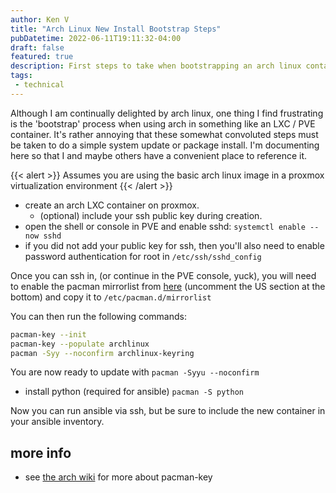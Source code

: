 ```yaml
---
author: Ken V
title: "Arch Linux New Install Bootstrap Steps"
pubDatetime: 2022-06-11T19:11:32-04:00
draft: false
featured: true
description: First steps to take when bootstrapping an arch linux container in proxmox
tags:
 - technical
---
```


Although I am continually delighted by arch linux, one thing I find frustrating is the 'bootstrap' process when using arch in something like an LXC / PVE container. 
It's rather annoying that these somewhat convoluted steps must be taken to do a simple system update or package install.
I'm documenting here so that I and maybe others have a convenient place to reference it.

{{< alert >}}
Assumes you are using the basic arch linux image in a proxmox virtualization environment 
{{< /alert >}}

- create an arch LXC container on proxmox.
  - (optional) include your ssh public key during creation.
- open the shell or console in PVE and enable sshd: `systemctl enable --now sshd`
- if you did not add your public key for ssh, then you'll also need to enable password authentication for root in `/etc/ssh/sshd_config`

Once you can ssh in, (or continue in the PVE console, yuck), you will need to enable the pacman mirrorlist from [here](https://archlinux.org/mirrorlist/all/https/) (uncomment the US section at the bottom) and copy it to <code>/etc/pacman.d/mirrorlist</code>

You can then run the following commands:

```bash
pacman-key --init
pacman-key --populate archlinux
pacman -Syy --noconfirm archlinux-keyring
```
  
You are now ready to  update with `pacman -Syyu --noconfirm`

- install python (required for ansible) `pacman -S python`

 Now you can run ansible via ssh, but be sure to include the new container in your ansible inventory.

## more info
- see [the arch wiki](https://wiki.archlinux.org/title/Pacman/Package_signing#Initializing_the_keyring) for more about pacman-key

